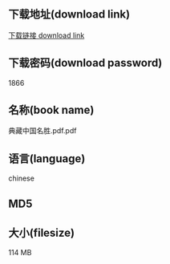 ## 下载地址(download link)
[下载链接 download link](https://voluble-croquembouche-d321dc.netlify.app/?s=%E5%85%B8%E8%97%8F%E4%B8%AD%E5%9B%BD%E5%90%8D%E8%83%9C.pdf)

## 下载密码(download password)
1866

## 名称(book name)
典藏中国名胜.pdf.pdf

## 语言(language)
chinese

## MD5


## 大小(filesize)
114 MB
